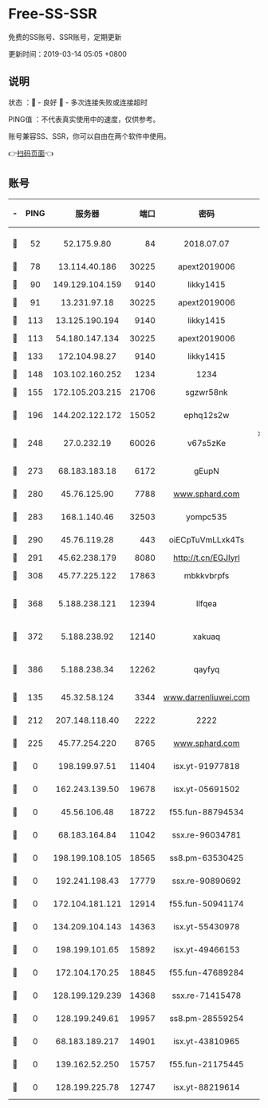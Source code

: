 # Free-SS-SSR

免费的SS账号、SSR账号，定期更新

更新时间：2019-03-14 05:05 +0800

## 说明

状态     ：🙂 - 良好 🙁 - 多次连接失败或连接超时

PING值   ：不代表真实使用中的速度，仅供参考。

账号兼容SS、SSR，你可以自由在两个软件中使用。

👉[扫码页面](https://liesauer.github.io/Free-SS-SSR/)👈

## 账号

|-|PING|服务器|端口|密码|加密方式|区域|
|:----:|:----:|:-----:|-----:|:----:|:----:|:----:|
|🙂|52|52.175.9.80|84|2018.07.07|chacha20-ietf-poly1305|HK|
|🙂|78|13.114.40.186|30225|apext2019006|chacha20|JP|
|🙂|90|149.129.104.159|9140|likky1415|aes-256-cfb|HK|
|🙂|91|13.231.97.18|30225|apext2019006|chacha20|JP|
|🙂|113|13.125.190.194|9140|likky1415|aes-256-cfb|KR|
|🙂|113|54.180.147.134|30225|apext2019006|chacha20|KR|
|🙂|133|172.104.98.27|9140|likky1415|aes-256-cfb|JP|
|🙂|148|103.102.160.252|1234|1234|rc4-md5|JP|
|🙂|155|172.105.203.215|21706|sgzwr58nk|aes-256-cfb|JP|
|🙂|196|144.202.122.172|15052|ephq12s2w|aes-256-cfb|US|
|🙂|248|27.0.232.19|60026|v67s5zKe|xchacha20-ietf-poly1305|HK|
|🙂|273|68.183.183.18|6172|gEupN|aes-256-cfb|SG|
|🙂|280|45.76.125.90|7788|www.sphard.com|aes-256-cfb|AU|
|🙂|283|168.1.140.46|32503|yompc535|aes-256-cfb|AU|
|🙂|290|45.76.119.28|443|oiECpTuVmLLxk4Ts|aes-256-cfb|AU|
|🙂|291|45.62.238.179|8080|http://t.cn/EGJIyrl|rc4-md5|CA|
|🙂|308|45.77.225.122|17863|mbkkvbrpfs|aes-256-cfb|GB|
|🙂|368|5.188.238.121|12394|llfqea|chacha20-ietf-poly1305|BR|
|🙂|372|5.188.238.92|12140|xakuaq|chacha20-ietf-poly1305|BR|
|🙂|386|5.188.238.34|12262|qayfyq|chacha20-ietf-poly1305|BR|
|🙂|135|45.32.58.124|3344|www.darrenliuwei.com|aes-256-cfb|JP|
|🙂|212|207.148.118.40|2222|2222|aes-256-cfb|SG|
|🙂|225|45.77.254.220|8765|www.sphard.com|aes-256-cfb|SG|
|🙁|0|198.199.97.51|11404|isx.yt-91977818|aes-256-cfb|US|
|🙁|0|162.243.139.50|19678|isx.yt-05691502|aes-256-cfb|US|
|🙁|0|45.56.106.48|18722|f55.fun-88794534|aes-256-cfb|US|
|🙁|0|68.183.164.84|11042|ssx.re-96034781|aes-256-cfb|US|
|🙁|0|198.199.108.105|18565|ss8.pm-63530425|aes-256-cfb|US|
|🙁|0|192.241.198.43|17779|ssx.re-90890692|aes-256-cfb|US|
|🙁|0|172.104.181.121|12914|f55.fun-50941174|aes-256-cfb|SG|
|🙁|0|134.209.104.143|14363|isx.yt-55430978|aes-256-cfb|SG|
|🙁|0|198.199.101.65|15892|isx.yt-49466153|aes-256-cfb|US|
|🙁|0|172.104.170.25|18845|f55.fun-47689284|aes-256-cfb|SG|
|🙁|0|128.199.129.239|14368|ssx.re-71415478|aes-256-cfb|SG|
|🙁|0|128.199.249.61|19957|ss8.pm-28559254|aes-256-cfb|SG|
|🙁|0|68.183.189.217|14901|isx.yt-43810965|aes-256-cfb|SG|
|🙁|0|139.162.52.250|15757|f55.fun-21175445|aes-256-cfb|SG|
|🙁|0|128.199.225.78|12747|isx.yt-88219614|aes-256-cfb|SG|
